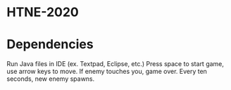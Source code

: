 # HTNE-2020
# Dependencies
Run Java files in IDE (ex. Textpad, Eclipse, etc.)
Press space to start game, use arrow keys to move.
If enemy touches you, game over.
Every ten seconds, new enemy spawns.
